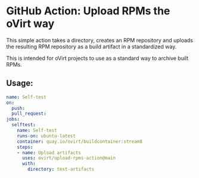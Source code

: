 # GitHub Action: Upload RPMs the oVirt way 

This simple action takes a directory, creates an RPM repository and uploads the resulting RPM repository as a build artifact in a standardized way.

This is intended for oVirt projects to use as a standard way to archive built RPMs.

## Usage:

```yaml
name: Self-test
on:
  push:
  pull_request:
jobs:
  selftest:
    name: Self-test
    runs-on: ubuntu-latest
    container: quay.io/ovirt/buildcontainer:stream8
    steps:
    - name: Upload artifacts
      uses: ovirt/upload-rpms-action@main
      with:
        directory: test-artifacts
```